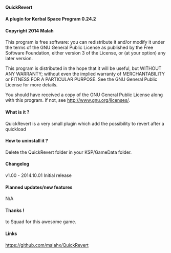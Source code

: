 ﻿#### QuickRevert
#### A plugin for Kerbal Space Program 0.24.2
#### Copyright 2014 Malah

This program is free software: you can redistribute it and/or modify
it under the terms of the GNU General Public License as published by
the Free Software Foundation, either version 3 of the License, or
(at your option) any later version.

This program is distributed in the hope that it will be useful,
but WITHOUT ANY WARRANTY; without even the implied warranty of
MERCHANTABILITY or FITNESS FOR A PARTICULAR PURPOSE.  See the
GNU General Public License for more details.

You should have received a copy of the GNU General Public License
along with this program.  If not, see <http://www.gnu.org/licenses/>. 


#### What is it ?

QuickRevert is a very small plugin which add the possibility to revert after a quickload

#### How to uninstall it ?

Delete the QuickRevert folder in your KSP/GameData folder.

#### Changelog

v1.00 - 2014.10.01
Initial release

#### Planned updates/new features

N/A

#### Thanks !

to Squad for this awesome game.

#### Links

https://github.com/malahx/QuickRevert